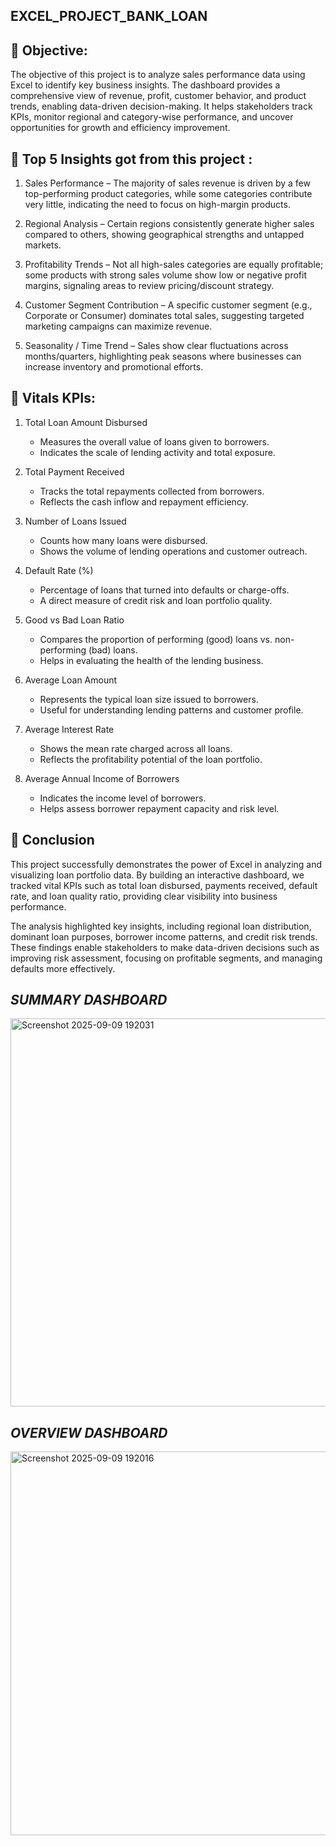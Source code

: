 ## EXCEL_PROJECT_BANK_LOAN


## 📌 Objective:

The objective of this project is to analyze sales performance data using Excel to identify key business insights. The dashboard provides a comprehensive view of revenue, profit, customer behavior, and product trends, enabling data-driven decision-making. It helps stakeholders track KPIs, monitor regional and category-wise performance, and uncover opportunities for growth and efficiency improvement.


## 📌 Top 5 Insights got from this project :

1. Sales Performance – The majority of sales revenue is driven by a few top-performing product categories, while some categories contribute very little, indicating the need to focus on high-margin products.

2. Regional Analysis – Certain regions  consistently generate higher sales compared to others, showing geographical strengths and untapped markets.

3. Profitability Trends – Not all high-sales categories are equally profitable; some products with strong sales volume show low or negative profit margins, signaling areas to review pricing/discount strategy.

4. Customer Segment Contribution – A specific customer segment (e.g., Corporate or Consumer) dominates total sales, suggesting targeted marketing campaigns can maximize revenue.

5. Seasonality / Time Trend – Sales show clear fluctuations across months/quarters, highlighting peak seasons where businesses can increase inventory and promotional efforts.


## 📌 Vitals KPIs:

1. Total Loan Amount Disbursed
    * Measures the overall value of loans given to borrowers.
    * Indicates the scale of lending activity and total exposure.
  
2. Total Payment Received
    * Tracks the total repayments collected from borrowers.
    * Reflects the cash inflow and repayment efficiency.
  
3. Number of Loans Issued
    * Counts how many loans were disbursed.
    * Shows the volume of lending operations and customer outreach.
  
4. Default Rate (%)
    * Percentage of loans that turned into defaults or charge-offs.
    * A direct measure of credit risk and loan portfolio quality.
  
5. Good vs Bad Loan Ratio
    * Compares the proportion of performing (good) loans vs. non-performing (bad) loans.
    * Helps in evaluating the health of the lending business.
  
6. Average Loan Amount
    * Represents the typical loan size issued to borrowers.
    * Useful for understanding lending patterns and customer profile.
  
7. Average Interest Rate
    * Shows the mean rate charged across all loans.
    * Reflects the profitability potential of the loan portfolio.
  
8. Average Annual Income of Borrowers
    * Indicates the income level of borrowers.
    * Helps assess borrower repayment capacity and risk level.
      

## 📌 Conclusion

This project successfully demonstrates the power of Excel in analyzing and visualizing loan portfolio data. By building an interactive dashboard, we tracked vital KPIs such as total loan disbursed, payments received, default rate, and loan quality ratio, providing clear visibility into business performance.

The analysis highlighted key insights, including regional loan distribution, dominant loan purposes, borrower income patterns, and credit risk trends. These findings enable stakeholders to make data-driven decisions such as improving risk assessment, focusing on profitable segments, and managing defaults more effectively.

## *SUMMARY DASHBOARD*
<img width="1172" height="621" alt="Screenshot 2025-09-09 192031" src="https://github.com/user-attachments/assets/57dd8735-fc15-4c6c-b725-f22d0abf3cfa" />

## *OVERVIEW DASHBOARD*
<img width="1167" height="614" alt="Screenshot 2025-09-09 192016" src="https://github.com/user-attachments/assets/f419a691-17e8-41e0-9375-aea79123db5b" />


